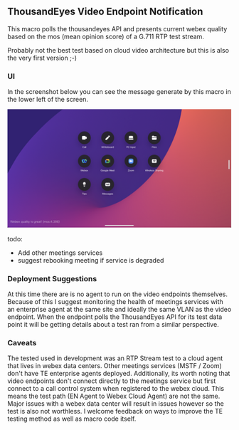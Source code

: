 ## ThousandEyes Video Endpoint Notification

This macro polls the thousandeyes API and presents current webex quality
based on the mos (mean opinion score) of a G.711 RTP test stream.

Probably not the best test based on cloud video architecture but this is
also the very first version ;-)

### UI
In the screenshot below you can see the message generate by this macro in
the lower left of the screen.  

![user experience screenshot](/quality.png?raw=true "User Experience")

todo:

* Add other meetings services
* suggest rebooking meeting if service is degraded

### Deployment Suggestions

At this time there are is no agent to run on the video endpoints themselves.
Because of this I suggest monitoring the health of meetings services with an
enterprise agent at the same site and ideally the same VLAN as the video endpoint.
When the endpoint polls the ThousandEyes API for its test data point it will be getting details
about a test ran from a similar perspective.

### Caveats

The tested used in development was an RTP Stream test to a cloud agent that lives
in webex data centers.  Other meetings services (MSTF / Zoom) don't have TE enterprise
agents deployed.  Additionally, its worth noting that video endpoints don't connect
directly to the meetings service but first connect to a call control system when
registered to the webex cloud. This means the test path (EN Agent to Webex Cloud Agent)
are not the same.  Major issues with a webex data center will result in issues however
so the test is also not worthless.  I welcome feedback on ways to improve the TE testing
method as well as macro code itself.   
